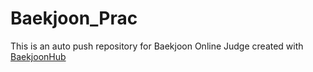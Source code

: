 # Baekjoon_Prac
This is an auto push repository for Baekjoon Online Judge created with [BaekjoonHub](https://github.com/BaekjoonHub/BaekjoonHub)
